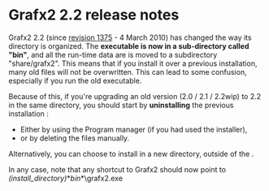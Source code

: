 # Grafx2 2.2 release notes #

Grafx2 2.2 (since [revision 1375](https://code.google.com/p/grafx2/source/detail?r=1375) - 4 March 2010) has changed the way its directory is organized. The **executable is now in a sub-directory called "bin"**, and all the run-time data are is moved to a subdirectory "share/grafx2". This means that if you install it over a previous installation, many old files will not be overwritten. This can lead to some confusion, especially if you run the old executable.

Because of this, if you're upgrading an old version (2.0 / 2.1 / 2.2wip) to 2.2 in the same directory, you should start by **uninstalling** the previous installation :
  * Either by using the Program manager (if you had used the installer),
  * or by deleting the files manually.

Alternatively, you can choose to install in a new directory, outside of the .

In any case, note that any shortcut to Grafx2 should now point to _(install\_directory)_\**bin**\grafx2.exe